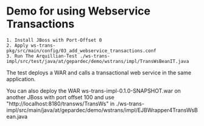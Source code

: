 Demo for using Webservice Transactions
======================================

    1. Install JBoss with Port-Offset 0
    2. Apply ws-trans-pkg/src/main/config/03_add_webservice_transactions.conf
	3. Run The Arquillian-Test ./ws-trans-impl/src/test/java/at/gepardec/demo/wstrans/impl/TransWsBeanIT.java

The test deploys a WAR and calls a transactional web service in the same application. 

You can also deploy the WAR ws-trans-impl-0.1.0-SNAPSHOT.war on another JBoss with port offset 100 
and use "http://localhost:8180/transws/TransWs" in
./ws-trans-impl/src/main/java/at/gepardec/demo/wstrans/impl/EJBWrapper4TransWsBean.java
